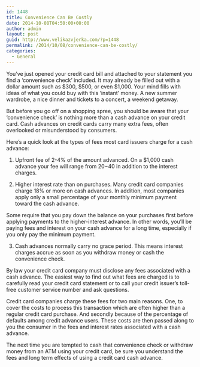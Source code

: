 ```yaml
---
id: 1448
title: Convenience Can Be Costly
date: 2014-10-08T04:50:00+00:00
author: admin
layout: post
guid: http://www.velikazvjerka.com/?p=1448
permalink: /2014/10/08/convenience-can-be-costly/
categories:
  - General
---
```

You&#8217;ve just opened your credit card bill and attached to your statement you find a &#8216;convenience check&#8217; included. It may already be filled out with a dollar amount such as $300, $500, or even $1,000. Your mind fills with ideas of what you could buy with this &#8216;instant&#8217; money. A new summer wardrobe, a nice dinner and tickets to a concert, a weekend getaway.

But before you go off on a shopping spree, you should be aware that your &#8216;convenience check&#8217; is nothing more than a cash advance on your credit card. Cash advances on credit cards carry many extra fees, often overlooked or misunderstood by consumers.

Here&#8217;s a quick look at the types of fees most card issuers charge for a cash advance:

1) Upfront fee of 2-4% of the amount advanced. On a $1,000 cash advance your fee will range from $20-$40 in addition to the interest charges.

2) Higher interest rate than on purchases. Many credit card companies charge 18% or more on cash advances. In addition, most companies apply only a small percentage of your monthly minimum payment toward the cash advance.

Some require that you pay down the balance on your purchases first before applying payments to the higher-interest advance. In other words, you&#8217;ll be paying fees and interest on your cash advance for a long time, especially if you only pay the minimum payment.

3) Cash advances normally carry no grace period. This means interest charges accrue as soon as you withdraw money or cash the convenience check.

By law your credit card company must disclose any fees associated with a cash advance. The easiest way to find out what fees are charged is to carefully read your credit card statement or to call your credit issuer&#8217;s toll-free customer service number and ask questions.

Credit card companies charge these fees for two main reasons. One, to cover the costs to process this transaction which are often higher than a regular credit card purchase. And secondly because of the percentage of defaults among credit advance users. These costs are then passed along to you the consumer in the fees and interest rates associated with a cash advance.

The next time you are tempted to cash that convenience check or withdraw money from an ATM using your credit card, be sure you understand the fees and long term effects of using a credit card cash advance.